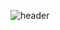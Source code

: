 ![header](https://capsule-render.vercel.app/api?type=waving&color=merko&height=300&section=header&text=welcome😊😊)
